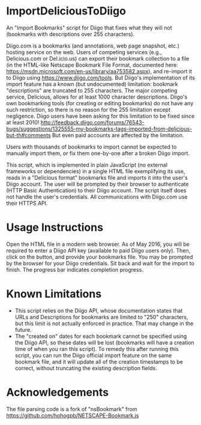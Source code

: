 # ImportDeliciousToDiigo
An "Import Bookmarks" script for Diigo that fixes what they will not (bookmarks with descriptions over 255 characters).

Diigo.com is a bookmarks (and annotations, web page snapshot, etc.) hosting service on the web. Users of competing services (e.g., Delicious.com or Del.icio.us) can export their bookmark collection to a file (in the HTML-like Netscape Bookmark File Format, documented here: https://msdn.microsoft.com/en-us/library/aa753582.aspx), and re-import it to Diigo using https://www.diigo.com/tools. But Diigo's implementation of its import feature has a known (but undocumented) limitation: bookmark "descriptions" are truncated to 255 characters. The major competing service, Delicious, allows for at least 1000 character descriptions. Diigo's own bookmarking tools (for creating or editing bookmarks) do not have any such restriction, so there is no reason for the 255 limitation except negligence. Diigo users have been asking for this limitation to be fixed since at least 2010! http://feedback.diigo.com/forums/76543-bugs/suggestions/1325555-my-bookmarks-tags-imported-from-delicious-but-th#comments But even paid accounts are affected by the limitation.

Users with thousands of bookmarks to import cannot be expected to manually import them, or fix them one-by-one after a broken Diigo import.

This script, which is implemented in plain JavaScript (no external frameworks or dependencies) in a single HTML file exemplifying its use, reads in a "Delicious format" bookmarks file and imports it into the user's Diigo account. The user will be prompted by their browser to authenticate (HTTP Basic Authentication) to their Diigo account. The script itself does not handle the user's credentials. All communications with Diigo.com use their HTTPS API.

# Usage Instructions
Open the HTML file in a modern web browser. As of May 2016, you will be required to enter a Diigo API key (available to paid Diigo users only). Then, click on the button, and provide your bookmarks file. You may be prompted by the browser for your Diigo credentials. Sit back and wait for the import to finish. The progress bar indicates completion progress.

# Known Limitations
* This script relies on the Diigo API, whose documentation states that URLs and Descriptions for bookmarks are limited to "250" characters, but this limit is not actually enforced in practice. That may change in the future. 
* The "created on" dates for each bookmark cannot be specified using the Diigo API, so these dates will be lost (bookmarks will have a creation time of when you ran this script). To remedy this after running this script, you can run the Diigo official import feature on the same bookmark file, and it will update all of the creation timestamps to be correct, without truncating the existing description fields.

# Acknowledgements
The file parsing code is a fork of "nsBookmark" from https://github.com/hohogpb/NETSCAPE-Bookmark.js
